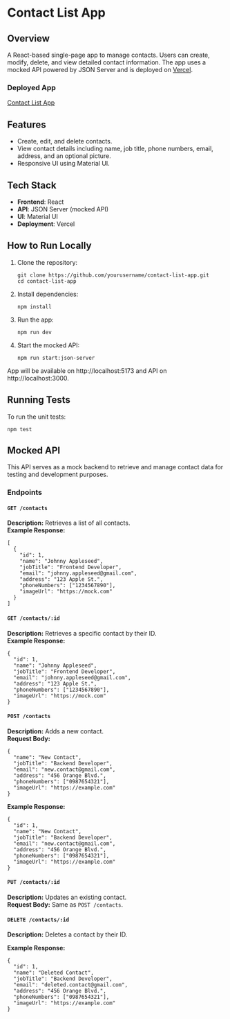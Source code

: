 # Contact List App

## Overview

A React-based single-page app to manage contacts. Users can create, modify, delete, and view detailed contact information. The app uses a mocked API powered by JSON Server and is deployed on [Vercel](https://contact-list-app-indol.vercel.app/).

### Deployed App

[Contact List App](https://contact-list-app-indol.vercel.app/)

## Features

- Create, edit, and delete contacts.
- View contact details including name, job title, phone numbers, email, address, and an optional picture.
- Responsive UI using Material UI.

## Tech Stack

- **Frontend**: React
- **API**: JSON Server (mocked API)
- **UI**: Material UI
- **Deployment**: Vercel

## How to Run Locally

1. Clone the repository:

   ```
   git clone https://github.com/yourusername/contact-list-app.git
   cd contact-list-app
   ```

2. Install dependencies:

   ```
   npm install
   ```

3. Run the app:

   ```
   npm run dev
   ```

4. Start the mocked API:
   ```
   npm run start:json-server
   ```

App will be available on http://localhost:5173 and API on http://localhost:3000.

## Running Tests

To run the unit tests:

```
npm test
```

## Mocked API

This API serves as a mock backend to retrieve and manage contact data for testing and development purposes.

### Endpoints

#### `GET /contacts`
**Description:** Retrieves a list of all contacts.  
**Example Response:**
```
[
  {
    "id": 1,
    "name": "Johnny Appleseed",
    "jobTitle": "Frontend Developer",
    "email": "johnny.appleseed@gmail.com",
    "address": "123 Apple St.",
    "phoneNumbers": ["1234567890"],
    "imageUrl": "https://mock.com"
  }
]
```

#### `GET /contacts/:id`
**Description:** Retrieves a specific contact by their ID.  
**Example Response:**
```
{
  "id": 1,
  "name": "Johnny Appleseed",
  "jobTitle": "Frontend Developer",
  "email": "johnny.appleseed@gmail.com",
  "address": "123 Apple St.",
  "phoneNumbers": ["1234567890"],
  "imageUrl": "https://mock.com"
}
```

#### `POST /contacts`
**Description:** Adds a new contact.  
**Request Body:**
```
{
  "name": "New Contact",
  "jobTitle": "Backend Developer",
  "email": "new.contact@gmail.com",
  "address": "456 Orange Blvd.",
  "phoneNumbers": ["0987654321"],
  "imageUrl": "https://example.com"
}
```
**Example Response:**
```
{
  "id": 1,
  "name": "New Contact",
  "jobTitle": "Backend Developer",
  "email": "new.contact@gmail.com",
  "address": "456 Orange Blvd.",
  "phoneNumbers": ["0987654321"],
  "imageUrl": "https://example.com"
}
```

#### `PUT /contacts/:id`
**Description:** Updates an existing contact.  
**Request Body:** Same as `POST /contacts`.

#### `DELETE /contacts/:id`
**Description:** Deletes a contact by their ID.

**Example Response:**
```
{
  "id": 1,
  "name": "Deleted Contact",
  "jobTitle": "Backend Developer",
  "email": "deleted.contact@gmail.com",
  "address": "456 Orange Blvd.",
  "phoneNumbers": ["0987654321"],
  "imageUrl": "https://example.com"
}
```
